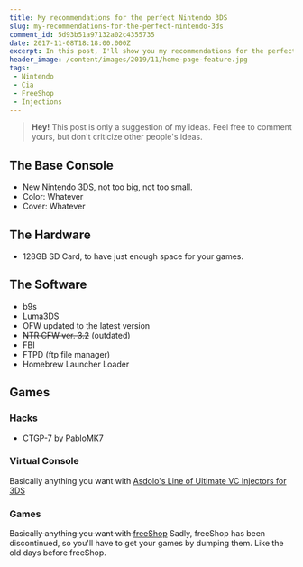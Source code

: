 ```yaml
---
title: My recommendations for the perfect Nintendo 3DS
slug: my-recommendations-for-the-perfect-nintendo-3ds
comment_id: 5d93b51a97132a02c4355735
date: 2017-11-08T18:18:00.000Z
excerpt: In this post, I'll show you my recommendations for the perfect unmodified Nintendo 3DS.
header_image: /content/images/2019/11/home-page-feature.jpg
tags: 
 - Nintendo
 - Cia
 - FreeShop
 - Injections
---
```


<blockquote><strong>Hey!</strong> This post is only a suggestion of my ideas. Feel free to comment yours, but don't criticize other people's ideas.</blockquote><h2 id="the-base-console">The Base Console</h2><ul><li>New Nintendo 3DS, not too big, not too small.</li><li>Color: Whatever</li><li>Cover: Whatever</li></ul><h2 id="the-hardware">The Hardware</h2><ul><li>128GB SD Card, to have just enough space for your games.</li></ul><h2 id="the-software">The Software</h2><ul><li>b9s</li><li>Luma3DS</li><li>OFW updated to the latest version</li><li><s>NTR CFW ver. 3.2</s> (outdated)</li><li>FBI</li><li>FTPD (ftp file manager)</li><li>Homebrew Launcher Loader</li></ul><h2 id="games">Games</h2><h3 id="hacks">Hacks</h3><ul><li>CTGP-7 by PabloMK7</li></ul><h3 id="virtual-console">Virtual Console</h3><p>Basically anything you want with <a href="https://www.google.com/search?q=asdolo%27s+vc+injection+site:gbatemp.net&amp;sa=X&amp;ved=0ahUKEwjakqH416_XAhWLWhoKHW0kDmgQrQIIMygEMAA&amp;biw=1680&amp;bih=819" rel="nofollow">Asdolo's Line of Ultimate VC Injectors for 3DS</a></p><h3 id="games-1">Games</h3><p><s>Basically anything you want with <a href="https://freeshop.pw/" rel="nofollow">freeShop</a></s> Sadly, freeShop has been discontinued, so you'll have to get your games by dumping them. Like the old days before freeShop.</p>